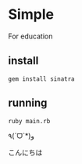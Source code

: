# Simple

For education

## install

    gem install sinatra

## running

    ruby main.rb


٩(ˊᗜˋ*)و

こんにちは
